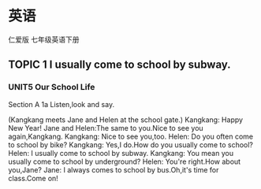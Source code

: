 # 英语

仁爱版
七年级英语下册

## TOPIC 1 I usually come to school by subway.

### UNIT5 Our School Life

Section A 1a Listen,look and say.

(Kangkang meets Jane and Helen at the school gate.)
Kangkang:      Happy New Year!
Jane and Helen:The same to you.Nice to see you again,Kangkang.
Kangkang:      Nice to see you,too.
Helen:         Do you often come to school by bike?
Kangkang:      Yes,I do.How do you usually come to school?
Helen:         I usually come to school by subway.
Kangkang:      You mean you usually come to school by underground?
Helen:         You're right.How about you,Jane?
Jane:          I always comes to school by bus.Oh,it's time for class.Come on!